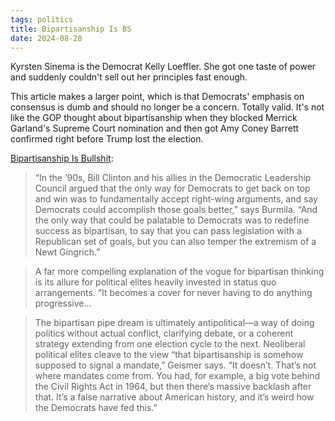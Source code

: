 ```yaml
---
tags: politics
title: Bipartisanship Is BS
date: 2024-08-28
---
```


Kyrsten Sinema is the Democrat Kelly Loeffler. She got one taste of power and suddenly couldn't sell out her principles fast enough. 

This article makes a larger point, which is that Democrats' emphasis on consensus is dumb and should no longer be a concern. Totally valid. It's not like the GOP thought about bipartisanship when they blocked Merrick Garland's Supreme Court nomination and then got Amy Coney Barrett confirmed right before Trump lost the election.

[Bipartisanship Is Bullshit](https://www.thenation.com/article/politics/bipartisanship-sinema/):

> “In the ’90s, Bill Clinton and his allies in the Democratic Leadership Council argued that the only way for Democrats to get back on top and win was to fundamentally accept right-wing arguments, and say Democrats could accomplish those goals better,” says Burmila. “And the only way that could be palatable to Democrats was to redefine success as bipartisan, to say that you can pass legislation with a Republican set of goals, but you can also temper the extremism of a Newt Gingrich.”

> A far more compelling explanation of the vogue for bipartisan thinking is its allure for political elites heavily invested in status quo arrangements. “It becomes a cover for never having to do anything progressive...

> The bipartisan pipe dream is ultimately antipolitical—a way of doing politics without actual conflict, clarifying debate, or a coherent strategy extending from one election cycle to the next. Neoliberal political elites cleave to the view “that bipartisanship is somehow supposed to signal a mandate,” Geismer says. “It doesn’t. That’s not where mandates come from. You had, for example, a big vote behind the Civil Rights Act in 1964, but then there’s massive backlash after that. It’s a false narrative about American history, and it’s weird how the Democrats have fed this.”